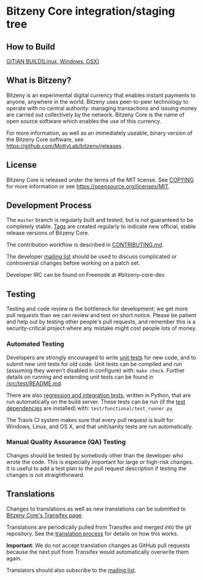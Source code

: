 Bitzeny Core integration/staging tree
=====================================

How to Build
------------

[GITIAN BUILD(Linux, Windows, OSX)](./doc/gitian-building.md)

What is Bitzeny?
----------------

Bitzeny is an experimental digital currency that enables instant payments to
anyone, anywhere in the world. Bitzeny uses peer-to-peer technology to operate
with no central authority: managing transactions and issuing money are carried
out collectively by the network. Bitzeny Core is the name of open source
software which enables the use of this currency.

For more information, as well as an immediately useable, binary version of
the Bitzeny Core software, see https://github.com/MottyLab/bitzeny/releases .

License
-------

Bitzeny Core is released under the terms of the MIT license. See [COPYING](COPYING) for more
information or see https://opensource.org/licenses/MIT.

Development Process
-------------------

The `master` branch is regularly built and tested, but is not guaranteed to be
completely stable. [Tags](https://github.com/MottyLab/bitzeny/tags) are created
regularly to indicate new official, stable release versions of Bitzeny Core.

The contribution workflow is described in [CONTRIBUTING.md](CONTRIBUTING.md).

The developer [mailing list](https://lists.linuxfoundation.org/mailman/listinfo/bitzeny-dev)
should be used to discuss complicated or controversial changes before working
on a patch set.

Developer IRC can be found on Freenode at #bitzeny-core-dev.

Testing
-------

Testing and code review is the bottleneck for development; we get more pull
requests than we can review and test on short notice. Please be patient and help out by testing
other people's pull requests, and remember this is a security-critical project where any mistake might cost people
lots of money.

### Automated Testing

Developers are strongly encouraged to write [unit tests](src/test/README.md) for new code, and to
submit new unit tests for old code. Unit tests can be compiled and run
(assuming they weren't disabled in configure) with: `make check`. Further details on running
and extending unit tests can be found in [/src/test/README.md](/src/test/README.md).

There are also [regression and integration tests](/test), written
in Python, that are run automatically on the build server.
These tests can be run (if the [test dependencies](/test) are installed) with: `test/functional/test_runner.py`

The Travis CI system makes sure that every pull request is built for Windows, Linux, and OS X, and that unit/sanity tests are run automatically.

### Manual Quality Assurance (QA) Testing

Changes should be tested by somebody other than the developer who wrote the
code. This is especially important for large or high-risk changes. It is useful
to add a test plan to the pull request description if testing the changes is
not straightforward.

Translations
------------

Changes to translations as well as new translations can be submitted to
[Bitzeny Core's Transifex page](https://www.transifex.com/projects/p/bitzeny/).

Translations are periodically pulled from Transifex and merged into the git repository. See the
[translation process](doc/translation_process.md) for details on how this works.

**Important**: We do not accept translation changes as GitHub pull requests because the next
pull from Transifex would automatically overwrite them again.

Translators should also subscribe to the [mailing list](https://groups.google.com/forum/#!forum/bitcoin-translators).
